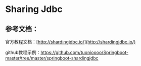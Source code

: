 # Sharing Jdbc

## 参考文档：

官方教程文档：[http://shardingjdbc.io/](http://shardingjdbc.io/) 

github教程示例：[https://github.com/tuonioooo/Springboot-master/tree/master/springboot-shardingjdbc ](https://github.com/tuonioooo/Springboot-master/tree/master/springboot-shardingjdbc) 








